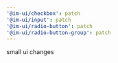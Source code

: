 ```yaml
---
'@im-ui/checkbox': patch
'@im-ui/input': patch
'@im-ui/radio-button': patch
'@im-ui/radio-button-group': patch
---
```


small ui changes
